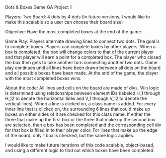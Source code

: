 Dots & Boxes Game
GA Project 1

Players: Two
Board: 4 dots by 4 dots (In future versions, I would like to make this scalable so a user can choose their board size)

Objective: 
Have the most completed boxes at the end of the game.

Game Play: 
Players alternate drawing lines to connect two dots. The goal is to complete boxes. Players can complete boxes by other players. When a box is completed, the box will change colors to that of the current player and that player will earn a point for a completed box. The player who closed the box then gets to take another turn connecting another two dots. Game play continues until all lines have been drawn between all dots on the board and all possible boxes have been made. At the end of the game, the player with the most completed boxes wins.

About the code: 
All lines and cells on the board are made of divs. 
Win logic is determined using relationships between element IDs (labeled H_1 through H_12 to denote the horizontal lines and V_1 through V_12 to denote the vertical lines). When a line is clicked on, a class name is added. For every inner line that is clicked on, the surrounding 6 lines that could make up boxes on either sides of it are checked for this class name. If either the three that make up the first box or the three that make up the second box are selected, then a box has been completed and the corresponding cell div for that box is filled in to their player color. For lines that make up the edge of the board, only 1 box is checked, but the same logic applies. 

I would like to make future iterations of this code scalable, object-based, and using a different logic to find out which boxes have been completed.


